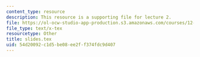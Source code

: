 ```yaml
---
content_type: resource
description: This resource is a supporting file for lecture 2.
file: https://ol-ocw-studio-app-production.s3.amazonaws.com/courses/12-445-oral-communication-in-the-earth-atmospheric-and-planetary-sciences-fall-2010/54d20092c1d5be08ee2ff374fdc9d407_slides.tex
file_type: text/x-tex
resourcetype: Other
title: slides.tex
uid: 54d20092-c1d5-be08-ee2f-f374fdc9d407
---
```

